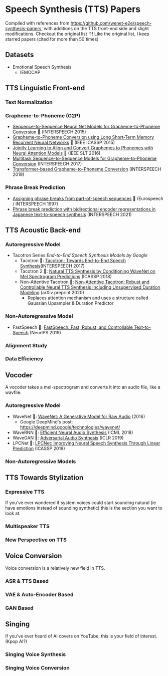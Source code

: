 # Speech Synthesis (TTS) Papers
Compiled with references from https://github.com/wenet-e2e/speech-synthesis-papers, with additions on the TTS front-end side and slight modifications.
Checkout the original list &uarr;!
Like the original list, I keep starred papers (cited for more than 50 times)

## Datasets
* Emotional Speech Synthesis
    * IEMOCAP
 
## TTS Linguistic Front-end
### Text Normalization

### Grapheme-to-Phoneme (G2P)
* [Sequence-to-Sequence Neural Net Models for Grapheme-to-Phoneme Conversion](https://arxiv.org/abs/1506.00196) :stars: (INTERSPEECH 2015)
* [Grapheme-to-Phoneme Conversion using Long Short-Term Memory Recurrent Neural Networks](https://static.googleusercontent.com/media/research.google.com/en//pubs/archive/43264.pdf) :stars: (IEEE ICASSP 2015)
* [Jointly Learning to Align and Convert Graphemes to Phonemes with Neural Attention Models](https://arxiv.org/abs/1610.06540) :stars: (IEEE SLT 2016)
* [Multitask Sequence-to-Sequence Models for Grapheme-to-Phoneme Conversion](https://www.isca-archive.org/interspeech_2017/milde17_interspeech.html) (INTERSPEECH 2017)
* [Transformer-based Grapheme-to-Phoneme Conversion](https://arxiv.org/abs/2004.06338) (INTERSPEECH 2019)
  
### Phrase Break Prediction
* [Assigning phrase breaks from part-of-speech sequences](https://www.isca-archive.org/eurospeech_1997/black97b_eurospeech.html) :stars: (Eurospeech / INTERSPEECH 1997)
* [Phrase break prediction with bidirectional encoder representations in Japanese text-to-speech synthesis](https://arxiv.org/abs/2104.12395) (INTERSPEECH 2021)

## TTS Acoustic Back-end
### Autoregressive Model
* Tacotron Series <i>End-to-End Speech Synthesis Models by Google</i>
    * Tacotron :stars:: [Tacotron: Towards End-to-End Speech Synthesis](https://arxiv.org/abs/1703.10135)(INTERSPEECH 2017)
    * Tacotron 2 :stars:: [Natural TTS Synthesis by Conditioning WaveNet on Mel Spectrogram Predictions](https://arxiv.org/abs/1712.05884) (ICASSP 2018)
    * Non-Attentive Tacotron :stars:: [Non-Attentive Tacotron: Robust and Controllable Neural TTS Synthesis Including Unsupervised Duration Modeling](https://arxiv.org/pdf/2010.04301v1.pdf) (arXiv preprint 2020)
      * Replaces attention mechanism and uses a structure called Gaussian Upsampler & Duration Predictor

### Non-Autoregressive Model
* FastSpeech :stars:: [FastSpeech: Fast, Robust, and Controllable Text-to-Speech](https://arxiv.org/abs/1905.09263) (NeurIPS 2019)

### Alignment Study

### Data Efficiency

## Vocoder
A vocoder takes a mel-spectrogram and converts it into an audio file, like a wavfile.

### Autoregressive Model
* WaveNet :stars:: [WaveNet: A Generative Model for Raw Audio](https://arxiv.org/abs/1609.03499) (2016)
   * Google DeepMind's post: https://deepmind.google/technologies/wavenet/
* WaveRNN :stars:: [Efficient Neural Audio Synthesis](https://arxiv.org/abs/1802.08435) (ICML 2018)
* WaveGAN :stars:: [Adversarial Audio Synthesis](https://arxiv.org/abs/1802.04208) (ICLR 2019)
* LPCNet :stars:: [LPCNet: Improving Neural Speech Synthesis Through Linear Prediction](https://arxiv.org/abs/1810.11846) (ICASSP 2019)

### Non-Autoregressive Models

## TTS Towards Stylization
### Expressive TTS
If you've ever wondered if system voices could start sounding natural (ie have emotions instead of sounding synthetic) this is the section you want to look at.

### Multispeaker TTS

### New Perspective on TTS

## Voice Conversion
Voice conversion is a relatively new field in TTS.
### ASR & TTS Based
### VAE & Auto-Encoder Based
### GAN Based

## Singing
If you've ever heard of AI covers on YouTube, this is your field of interest. (Kpop AI?)
### Singing Voice Synthesis
### Singing Voice Conversion
